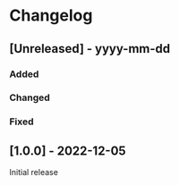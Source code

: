 # Changelog

## [Unreleased] - yyyy-mm-dd

### Added

### Changed

### Fixed


## [1.0.0] - 2022-12-05

Initial release